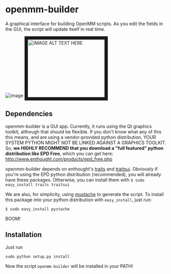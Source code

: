 openmm-builder
==============

A graphical interface for building OpenMM scripts. As you edit the fields in the GUI, the script will
update itself in real time.

![image](https://raw.github.com/rmcgibbo/openmm-builder/master/screenshot.png)
<a href="http://www.youtube.com/watch?feature=player_embedded&v=sKvtPRsNOPQ
" target="_blank"><img src="https://raw.github.com/rmcgibbo/openmm-builder/master/screenshot.png" 
alt="IMAGE ALT TEXT HERE" width="240" height="180" border="10" /></a>

Dependencies
------------
openmm-builder is a GUI app. Currently, it runs using the Qt graphics toolkit, although that should be
flexible. If you don't know what any of this this means, and are using a vendor-provided python
distribution, YOUR SYSTEM PYTHON MIGHT NOT BE LINKED AGAINST A GRAPHICS TOOLKIT. So, **we HIGHLY
RECOMMEND that you download a "full featured" python distribution like EPD Free**, which you can get
here: http://www.enthought.com/products/epd_free.php

openmm-builder depends on enthought's [traits](https://pypi.python.org/pypi/traits) and
[traitsui](https://pypi.python.org/pypi/traitsui). Obviously if you're using the EPD python
distribution (recommended), you will already have these packages. Otherwise, you can install them
with `$ sudo easy_install traits traitsui`
 
We are also, for simplicity, using [mustache](http://mustache.github.com/) to generate the script. To
install this package into your python distribution with `easy_install`, just run:

```
$ sudo easy_install pystache
```

BOOM!

Installation
------------
Just run

```
sudo python setup.py install
```

Now the script `openmm-builder` will be installed in your PATH!
